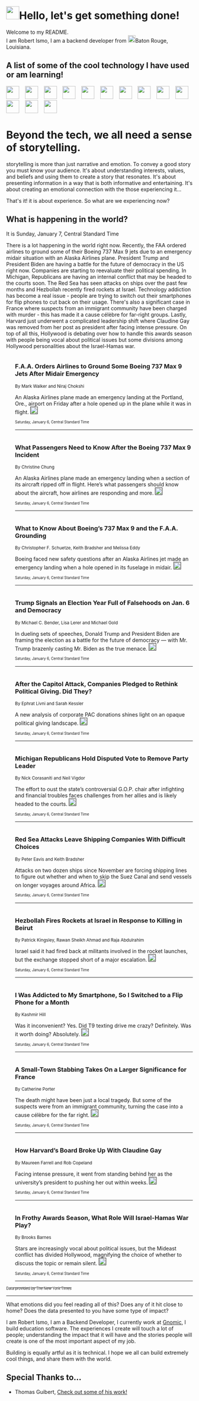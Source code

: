 <h1><img src="https://emojis.slackmojis.com/emojis/images/1643514375/3493/hot-coffee.gif?1643514375" width="35"/>Hello, let's get something done!</h1>

<p>Welcome to my README.<br/>
I am Robert Ismo, I am a backend developer from <img src="https://emojis.slackmojis.com/emojis/images/1638395689/50435/moulin_rouge.png?1638395689" width="20"/>Baton Rouge, Louisiana.</p>
<h2>A list of some of the cool technology I have used or am learning!</h2>
<p>
<img src="https://emojis.slackmojis.com/emojis/images/1643516091/21142/meow_bongotap.gif?1643516091" width="35" alt="">
<img src="https://img.shields.io/badge/Favorite%20Frontend%20Framework-SvelteKit-f83903" alt="">
<img src="https://img.shields.io/badge/Second%20Favorite-Vue-40b581" alt="">
<img src="https://img.shields.io/badge/Most%20Used%20Runtime-Nodejs-78b061" alt="">
<img src="https://emojis.slackmojis.com/emojis/images/1643517416/34482/fire.gif?1643517416" width="35" alt="">
<img src="https://img.shields.io/badge/Javascript%20But%20Better-Typescript-0078ca" alt="">
<img src="https://img.shields.io/badge/Favorite%20Language-Elixir-3e244d" alt="">
<img src="https://img.shields.io/badge/Containerize%20Everything-Docker-6ac9ef" alt="">
<img src="https://emojis.slackmojis.com/emojis/images/1643514596/5999/meow_party.gif?1643514596" width="35" alt="">
<img src="https://img.shields.io/badge/API%20Love%20Language-Graphql-de32a5" alt="">
<img src="https://img.shields.io/badge/Our%20Favorite%20Version%20Controller-Git-e94f33" alt="">
<img src="https://img.shields.io/badge/Favorite%20Database-Redis-d42d1d" alt="">
<img src="https://emojis.slackmojis.com/emojis/images/1643514559/5584/deployparrot.gif?1643514559" width="35" alt="">
<img src="https://img.shields.io/badge/Container%20Interstate-RabbitMQ-f66200" alt="">
<img src="https://img.shields.io/badge/Gotta%20Learn-Kubernetes-316adf" alt="">
<img src="https://img.shields.io/badge/Really%20Mature%20Now-WASM-654fef" alt="">
<img src="https://emojis.slackmojis.com/emojis/images/1666642497/61942/dance_vibe.gif?1666642497" width="35" alt="">
<img src="https://img.shields.io/badge/For%20My%20M1-ARM64-657d96" alt="">
<img src="https://img.shields.io/badge/Loving%20This%20So%20Much-TailwindCSS-17bcb5" alt="">
<img src="https://img.shields.io/badge/Cool%20Build%20Tool-Vite-f9cb24" alt="">
<img src="https://emojis.slackmojis.com/emojis/images/1669231376/62819/working-on-it.gif?1669231376" width="35" alt="">
<img src="https://img.shields.io/badge/Fun%20and%20Easy%20Database-MongoDB-5f8c49" alt="">
<img src="https://img.shields.io/badge/JS%20Life%20Support-NPM-c73737" alt="">
<img src="https://img.shields.io/badge/I%20Liked%20It-DynamoDB-0073b9" alt="">
<img src="https://emojis.slackmojis.com/emojis/images/1643514045/46/question.gif?1643514045" width="35" alt="">
<img src="https://img.shields.io/badge/cool-React-60d6f9" alt="">
<img src="https://img.shields.io/badge/Future%20Big%20Project-Lambda-f37e00" alt="">
<img src="https://img.shields.io/badge/NPM%20But%20Better-PNPM-f1aa07" alt="">
<img src="https://emojis.slackmojis.com/emojis/images/1643514943/9662/fbwow.gif?1643514943" width="35" alt="">
<img src="https://img.shields.io/badge/First%20Language-C-662079" alt="">
<img src="https://img.shields.io/badge/Where%20I%20Deploy%20Frontend-Vercel-000000" alt="">
<img src="https://img.shields.io/badge/Who%20Does%20not%20Want%20an%20App-Swift-f9492a" alt="">
<img src="https://emojis.slackmojis.com/emojis/images/1643514058/151/javascript.png?1643514058" width="35" alt="">
<img src="https://img.shields.io/badge/cool-Python-fbd542" alt="">
<img src="https://img.shields.io/badge/Favorite%20Something-Stripe-656cdc" alt="">
<img src="https://img.shields.io/badge/Of%20Course-HTML5-ed6327" alt="">
<img src="https://emojis.slackmojis.com/emojis/images/1660415405/60731/bomb.gif?1660415405" width="35" alt="">
<img src="https://img.shields.io/badge/hate-CSS-2964ec" alt="">
<img src="https://img.shields.io/badge/Learning-CircleCI-141215" alt="">
<img src="https://img.shields.io/badge/Learning-Rust-fbbb3b" alt="">
<img src="https://emojis.slackmojis.com/emojis/images/1660415397/60712/writing-hand.gif?1660415397" width="35" alt="">
<img src="https://img.shields.io/badge/Dev%20Browser%20of%20Choice-Firefox-cc4e26" alt="">
<img src="https://img.shields.io/badge/Recoverying%20From%20Windows-UNIX-1781e3" alt="">
<img src="https://img.shields.io/badge/LOVE-LogSeq-90c1c2" alt="">
<img src="https://emojis.slackmojis.com/emojis/images/1643514066/223/kirby.gif?1643514066" width="35" alt="">
<img src="https://img.shields.io/badge/Daily%20Driver-MacOS-e6e6e8" alt="">
<img src="https://img.shields.io/badge/Git%20Server-Github-000000" alt="">
<img src="https://img.shields.io/badge/enjoyable-EC2-f17428" alt="">
<img src="https://emojis.slackmojis.com/emojis/images/1643514239/2069/excited.gif?1643514239" width="35" alt="">
</p>
<h1>Beyond the tech, we all need a sense of storytelling.</h1>
<p>storytelling is more than just narrative and emotion. To convey a good story you must know your audience. It's about understanding interests, values, and beliefs and using them to create a story that resonates. It's about presenting information in a way that is both informative and entertaining. It's about creating an emotional connection with the those experiencing it...</p>
<p>That's it! it is about experience. So what are we experiencing now?</p>
<h2>What is happening in the world?</h2>
<p>It is Sunday, January 7, Central Standard Time</p>
<p>
There is a lot happening in the world right now. Recently, the FAA ordered airlines to ground some of their Boeing 737 Max 9 jets due to an emergency midair situation with an Alaska Airlines plane. President Trump and President Biden are having a battle for the future of democracy in the US right now. Companies are starting to reevaluate their political spending. In Michigan, Republicans are having an internal conflict that may be headed to the courts soon. The Red Sea has seen attacks on ships over the past few months and Hezbollah recently fired rockets at Israel. Technology addiction has become a real issue - people are trying to switch out their smartphones for flip phones to cut back on their usage. There&#39;s also a significant case in France where suspects from an immigrant community have been charged with murder - this has made it a cause célèbre for far-right groups. Lastly, Harvard just underwent a complicated leadership shift where Claudine Gay was removed from her post as president after facing intense pressure. On top of all this, Hollywood is debating over how to handle this awards season with people being vocal about political issues but some divisions among Hollywood personalities about the Israel-Hamas war.</p>
<ol>
<img src="https://img.shields.io/badge/-business-blue" alt="">
<h3>F.A.A. Orders Airlines to Ground Some Boeing 737 Max 9 Jets After Midair Emergency</h3>
<sub>By Mark Walker and Niraj Chokshi</sub>
<p>An Alaska Airlines plane made an emergency landing at the Portland, Ore., airport on Friday after a hole opened up in the plane while it was in flight.  <a href=""><img src="https://developer.nytimes.com/files/poweredby_nytimes_30b.png?v=1583354208352" height="20"></a></p>
<sub><sub>Saturday, January 6, Central Standard Time</sub></sub>
<hr/>
<img src="https://img.shields.io/badge/-travel-blue" alt="">
<h3>What Passengers Need to Know After the Boeing 737 Max 9 Incident</h3>
<sub>By Christine Chung</sub>
<p>An Alaska Airlines plane made an emergency landing when a section of its aircraft ripped off in flight. Here’s what passengers should know about the aircraft, how airlines are responding and more.  <a href=""><img src="https://developer.nytimes.com/files/poweredby_nytimes_30b.png?v=1583354208352" height="20"></a></p>
<sub><sub>Saturday, January 6, Central Standard Time</sub></sub>
<hr/>
<img src="https://img.shields.io/badge/-business-blue" alt="">
<h3>What to Know About Boeing’s 737 Max 9 and the F.A.A. Grounding</h3>
<sub>By Christopher F. Schuetze, Keith Bradsher and Melissa Eddy</sub>
<p>Boeing faced new safety questions after an Alaska Airlines jet made an emergency landing when a hole opened in its fuselage in midair.  <a href=""><img src="https://developer.nytimes.com/files/poweredby_nytimes_30b.png?v=1583354208352" height="20"></a></p>
<sub><sub>Saturday, January 6, Central Standard Time</sub></sub>
<hr/>
<img src="https://img.shields.io/badge/-us-blue" alt="">
<h3>Trump Signals an Election Year Full of Falsehoods on Jan. 6 and Democracy</h3>
<sub>By Michael C. Bender, Lisa Lerer and Michael Gold</sub>
<p>In dueling sets of speeches, Donald Trump and President Biden are framing the election as a battle for the future of democracy — with Mr. Trump brazenly casting Mr. Biden as the true menace.  <a href=""><img src="https://developer.nytimes.com/files/poweredby_nytimes_30b.png?v=1583354208352" height="20"></a></p>
<sub><sub>Saturday, January 6, Central Standard Time</sub></sub>
<hr/>
<img src="https://img.shields.io/badge/-business-blue" alt="">
<h3>After the Capitol Attack, Companies Pledged to Rethink Political Giving. Did They?</h3>
<sub>By Ephrat Livni and Sarah Kessler</sub>
<p>A new analysis of corporate PAC donations shines light on an opaque political giving landscape.  <a href=""><img src="https://developer.nytimes.com/files/poweredby_nytimes_30b.png?v=1583354208352" height="20"></a></p>
<sub><sub>Saturday, January 6, Central Standard Time</sub></sub>
<hr/>
<img src="https://img.shields.io/badge/-us-blue" alt="">
<h3>Michigan Republicans Hold Disputed Vote to Remove Party Leader</h3>
<sub>By Nick Corasaniti and Neil Vigdor</sub>
<p>The effort to oust the state’s controversial G.O.P. chair after infighting and financial troubles faces challenges from her allies and is likely headed to the courts.  <a href=""><img src="https://developer.nytimes.com/files/poweredby_nytimes_30b.png?v=1583354208352" height="20"></a></p>
<sub><sub>Saturday, January 6, Central Standard Time</sub></sub>
<hr/>
<img src="https://img.shields.io/badge/-business-blue" alt="">
<h3>Red Sea Attacks Leave Shipping Companies With Difficult Choices</h3>
<sub>By Peter Eavis and Keith Bradsher</sub>
<p>Attacks on two dozen ships since November are forcing shipping lines to figure out whether and when to skip the Suez Canal and send vessels on longer voyages around Africa.  <a href=""><img src="https://developer.nytimes.com/files/poweredby_nytimes_30b.png?v=1583354208352" height="20"></a></p>
<sub><sub>Saturday, January 6, Central Standard Time</sub></sub>
<hr/>
<img src="https://img.shields.io/badge/-world-blue" alt="">
<h3>Hezbollah Fires Rockets at Israel in Response to Killing in Beirut</h3>
<sub>By Patrick Kingsley, Rawan Sheikh Ahmad and Raja Abdulrahim</sub>
<p>Israel said it had fired back at militants involved in the rocket launches, but the exchange stopped short of a major escalation.  <a href=""><img src="https://developer.nytimes.com/files/poweredby_nytimes_30b.png?v=1583354208352" height="20"></a></p>
<sub><sub>Saturday, January 6, Central Standard Time</sub></sub>
<hr/>
<img src="https://img.shields.io/badge/-technology-blue" alt="">
<h3>I Was Addicted to My Smartphone, So I Switched to a Flip Phone for a Month</h3>
<sub>By Kashmir Hill</sub>
<p>Was it inconvenient? Yes. Did T9 texting drive me crazy? Definitely. Was it worth doing? Absolutely.  <a href=""><img src="https://developer.nytimes.com/files/poweredby_nytimes_30b.png?v=1583354208352" height="20"></a></p>
<sub><sub>Saturday, January 6, Central Standard Time</sub></sub>
<hr/>
<img src="https://img.shields.io/badge/-world-blue" alt="">
<h3>A Small-Town Stabbing Takes On a Larger Significance for France</h3>
<sub>By Catherine Porter</sub>
<p>The death might have been just a local tragedy. But some of the suspects were from an immigrant community, turning the case into a cause célèbre for the far right.  <a href=""><img src="https://developer.nytimes.com/files/poweredby_nytimes_30b.png?v=1583354208352" height="20"></a></p>
<sub><sub>Saturday, January 6, Central Standard Time</sub></sub>
<hr/>
<img src="https://img.shields.io/badge/-business-blue" alt="">
<h3>How Harvard’s Board Broke Up With Claudine Gay</h3>
<sub>By Maureen Farrell and Rob Copeland</sub>
<p>Facing intense pressure, it went from standing behind her as the university’s president to pushing her out within weeks.  <a href=""><img src="https://developer.nytimes.com/files/poweredby_nytimes_30b.png?v=1583354208352" height="20"></a></p>
<sub><sub>Saturday, January 6, Central Standard Time</sub></sub>
<hr/>
<img src="https://img.shields.io/badge/-business-blue" alt="">
<h3>In Frothy Awards Season, What Role Will Israel-Hamas War Play?</h3>
<sub>By Brooks Barnes</sub>
<p>Stars are increasingly vocal about political issues, but the Mideast conflict has divided Hollywood, magnifying the choice of whether to discuss the topic or remain silent.  <a href=""><img src="https://developer.nytimes.com/files/poweredby_nytimes_30b.png?v=1583354208352" height="20"></a></p>
<sub><sub>Saturday, January 6, Central Standard Time</sub></sub>
<hr/>
</ol>
<a href="https://developer.nytimes.com"><sub><sub>Data provided by The New York Times</sub></sub></a>
<hr/>
<p>What emotions did you feel reading all of this? Does any of it hit close to home? Does the data presented to you have some type of impact?</p>
<p>I am Robert Ismo, I am a Backend Developer, I currently work at <a href="https://gnomic.education/">Gnomic</a>, I build education software. The experiences I create will touch a lot of people; understanding the impact that it will have and the stories people will create is one of the most important aspect of my job.</p>
<p>Building is equally artful as it is technical. I hope we all can build extremely cool things, and share them with the world.</p>
<h2>Special Thanks to...</h2>
<ul>
<li>Thomas Guibert, <a href="https://github.com/thmsgbrt/thmsgbrt">Check out some of his work!</a></li>
</ul>